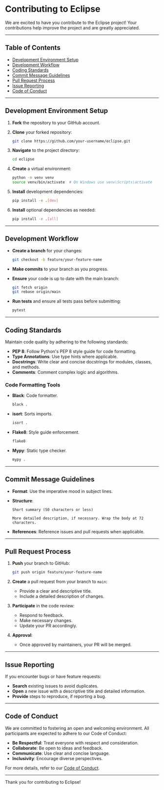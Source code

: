 # Contributing to Eclipse

We are excited to have you contribute to the Eclipse project! Your contributions help improve the project and are greatly appreciated.

---

## Table of Contents

- [Development Environment Setup](#development-environment-setup)
- [Development Workflow](#development-workflow)
- [Coding Standards](#coding-standards)
- [Commit Message Guidelines](#commit-message-guidelines)
- [Pull Request Process](#pull-request-process)
- [Issue Reporting](#issue-reporting)
- [Code of Conduct](#code-of-conduct)

---

## Development Environment Setup

1. **Fork** the repository to your GitHub account.
2. **Clone** your forked repository:

   ```bash
   git clone https://github.com/your-username/eclipse.git
   ```

3. **Navigate** to the project directory:

   ```bash
   cd eclipse
   ```

4. **Create** a virtual environment:

   ```bash
   python -m venv venv
   source venv/bin/activate  # On Windows use venv\Scripts\activate
   ```

5. **Install** development dependencies:

   ```bash
   pip install -e .[dev]
   ```

6. **Install** optional dependencies as needed:

   ```bash
   pip install -e .[all]
   ```

---

## Development Workflow

- **Create a branch** for your changes:

  ```bash
  git checkout -b feature/your-feature-name
  ```

- **Make commits** to your branch as you progress.

- **Ensure** your code is up to date with the main branch:

  ```bash
  git fetch origin
  git rebase origin/main
  ```

- **Run tests** and ensure all tests pass before submitting:

  ```bash
  pytest
  ```

---

## Coding Standards

Maintain code quality by adhering to the following standards:

- **PEP 8**: Follow Python's PEP 8 style guide for code formatting.
- **Type Annotations**: Use type hints where applicable.
- **Docstrings**: Write clear and concise docstrings for modules, classes, and methods.
- **Comments**: Comment complex logic and algorithms.

### Code Formatting Tools

- **Black**: Code formatter.
  ```bash
  black .
  ```

- **isort**: Sorts imports.
  ```bash
  isort .
  ```

- **Flake8**: Style guide enforcement.
  ```bash
  flake8
  ```

- **Mypy**: Static type checker.
  ```bash
  mypy .
  ```

---

## Commit Message Guidelines

- **Format**: Use the imperative mood in subject lines.
- **Structure**:

  ```
  Short summary (50 characters or less)

  More detailed description, if necessary. Wrap the body at 72 characters.
  ```

- **References**: Reference issues and pull requests when applicable.

---

## Pull Request Process

1. **Push** your branch to GitHub:

   ```bash
   git push origin feature/your-feature-name
   ```

2. **Create** a pull request from your branch to `main`:

   - Provide a clear and descriptive title.
   - Include a detailed description of changes.

3. **Participate** in the code review:

   - Respond to feedback.
   - Make necessary changes.
   - Update your PR accordingly.

4. **Approval**:

   - Once approved by maintainers, your PR will be merged.

---

## Issue Reporting

If you encounter bugs or have feature requests:

- **Search** existing issues to avoid duplicates.
- **Open** a new issue with a descriptive title and detailed information.
- **Provide** steps to reproduce, if reporting a bug.

---

## Code of Conduct

We are committed to fostering an open and welcoming environment. All participants are expected to adhere to our Code of Conduct:

- **Be Respectful**: Treat everyone with respect and consideration.
- **Collaborate**: Be open to ideas and feedback.
- **Communicate**: Use clear and concise language.
- **Inclusivity**: Encourage diverse perspectives.

For more details, refer to our [Code of Conduct](./CODE_OF_CONDUCT.md).

---

Thank you for contributing to Eclipse!
